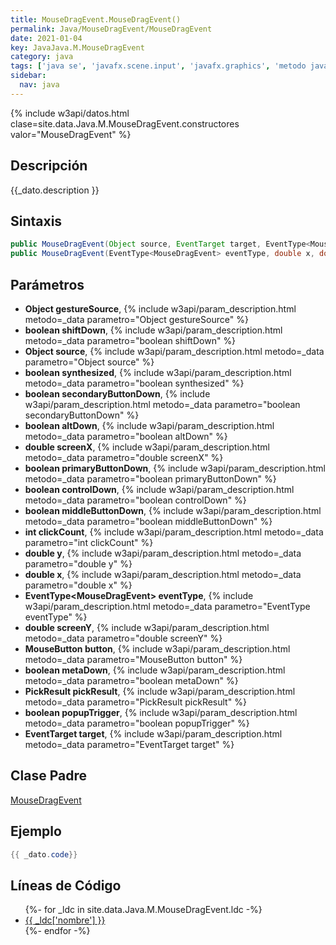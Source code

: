 ```yaml
---
title: MouseDragEvent.MouseDragEvent()
permalink: Java/MouseDragEvent/MouseDragEvent
date: 2021-01-04
key: JavaJava.M.MouseDragEvent
category: java
tags: ['java se', 'javafx.scene.input', 'javafx.graphics', 'metodo java', 'JavaFX 2.1']
sidebar: 
  nav: java
---
```


{% include w3api/datos.html clase=site.data.Java.M.MouseDragEvent.constructores valor="MouseDragEvent" %}

## Descripción
{{_dato.description }}

## Sintaxis
~~~java
public MouseDragEvent(Object source, EventTarget target, EventType<MouseDragEvent> eventType, double x, double y, double screenX, double screenY, MouseButton button, int clickCount, boolean shiftDown, boolean controlDown, boolean altDown, boolean metaDown, boolean primaryButtonDown, boolean middleButtonDown, boolean secondaryButtonDown, boolean synthesized, boolean popupTrigger, PickResult pickResult, Object gestureSource)
public MouseDragEvent(EventType<MouseDragEvent> eventType, double x, double y, double screenX, double screenY, MouseButton button, int clickCount, boolean shiftDown, boolean controlDown, boolean altDown, boolean metaDown, boolean primaryButtonDown, boolean middleButtonDown, boolean secondaryButtonDown, boolean synthesized, boolean popupTrigger, PickResult pickResult, Object gestureSource)
~~~

## Parámetros
* **Object gestureSource**,  {% include w3api/param_description.html metodo=_data parametro="Object gestureSource" %}
* **boolean shiftDown**,  {% include w3api/param_description.html metodo=_data parametro="boolean shiftDown" %}
* **Object source**,  {% include w3api/param_description.html metodo=_data parametro="Object source" %}
* **boolean synthesized**,  {% include w3api/param_description.html metodo=_data parametro="boolean synthesized" %}
* **boolean secondaryButtonDown**,  {% include w3api/param_description.html metodo=_data parametro="boolean secondaryButtonDown" %}
* **boolean altDown**,  {% include w3api/param_description.html metodo=_data parametro="boolean altDown" %}
* **double screenX**,  {% include w3api/param_description.html metodo=_data parametro="double screenX" %}
* **boolean primaryButtonDown**,  {% include w3api/param_description.html metodo=_data parametro="boolean primaryButtonDown" %}
* **boolean controlDown**,  {% include w3api/param_description.html metodo=_data parametro="boolean controlDown" %}
* **boolean middleButtonDown**,  {% include w3api/param_description.html metodo=_data parametro="boolean middleButtonDown" %}
* **int clickCount**,  {% include w3api/param_description.html metodo=_data parametro="int clickCount" %}
* **double y**,  {% include w3api/param_description.html metodo=_data parametro="double y" %}
* **double x**,  {% include w3api/param_description.html metodo=_data parametro="double x" %}
* **EventType&lt;MouseDragEvent&gt; eventType**,  {% include w3api/param_description.html metodo=_data parametro="EventType<MouseDragEvent> eventType" %}
* **double screenY**,  {% include w3api/param_description.html metodo=_data parametro="double screenY" %}
* **MouseButton button**,  {% include w3api/param_description.html metodo=_data parametro="MouseButton button" %}
* **boolean metaDown**,  {% include w3api/param_description.html metodo=_data parametro="boolean metaDown" %}
* **PickResult pickResult**,  {% include w3api/param_description.html metodo=_data parametro="PickResult pickResult" %}
* **boolean popupTrigger**,  {% include w3api/param_description.html metodo=_data parametro="boolean popupTrigger" %}
* **EventTarget target**,  {% include w3api/param_description.html metodo=_data parametro="EventTarget target" %}

## Clase Padre
[MouseDragEvent](/Java/MouseDragEvent/)

## Ejemplo
~~~java
{{ _dato.code}}
~~~

## Líneas de Código
<ul>
{%- for _ldc in site.data.Java.M.MouseDragEvent.ldc -%}
   <li>
       <a href="{{_ldc['url'] }}">{{ _ldc['nombre'] }}</a>
   </li>
{%- endfor -%}
</ul>
